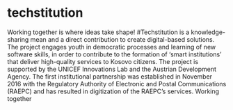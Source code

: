 # techstitution
Working together is where ideas take shape! #Techstitution is a knowledge-sharing mean and a direct contribution to create digital-based solutions. The project engages youth in democratic processes and learning of new software skills, in order to contribute to the formation of ‘smart institutions’ that deliver high-quality services to Kosovo citizens. The project is supported by the UNICEF Innovations Lab and the Austrian Development Agency. The first institutional partnership was established in November 2016 with the Regulatory Authority of Electronic and Postal Communications (RAEPC) and has resulted in digitization of the RAEPC’s services. 
Working together

